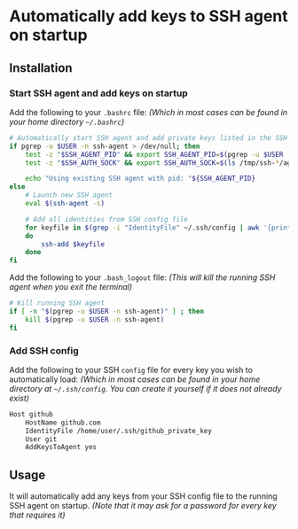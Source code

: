 # Automatically add keys to SSH agent on startup

## Installation

### Start SSH agent and add keys on startup

Add the following to your `.bashrc` file:
*(Which in most cases can be found in your home directory `~/.bashrc`)*

```bash
# Automatically start SSH agent and add private keys listed in the SSH config file
if pgrep -u $USER -n ssh-agent > /dev/null; then
    test -z "$SSH_AGENT_PID" && export SSH_AGENT_PID=$(pgrep -u $USER -n ssh-agent)
    test -z "$SSH_AUTH_SOCK" && export SSH_AUTH_SOCK=$(ls /tmp/ssh-*/agent.$(($SSH_AGENT_PID-1)))

    echo "Using existing SSH agent with pid: "${SSH_AGENT_PID}
else
    # Launch new SSH agent
    eval $(ssh-agent -s)

    # Add all identities from SSH config file
    for keyfile in $(grep -i "IdentityFile" ~/.ssh/config | awk '{print $2}')
    do
        ssh-add $keyfile
    done
fi
```

Add the following to your `.bash_logout` file:
*(This will kill the running SSH agent when you exit the terminal)*

```bash
# Kill running SSH agent
if [ -n "$(pgrep -u $USER -n ssh-agent)" ] ; then
    kill $(pgrep -u $USER -n ssh-agent) 
fi
```

### Add SSH config

Add the following to your SSH `config` file for every key you wish to automatically load:
*(Which in most cases can be found in your home directory at `~/.ssh/config`.
        You can create it yourself if it does not already exist)*

```bash
Host github
    HostName github.com
    IdentityFile /home/user/.ssh/github_private_key
    User git
    AddKeysToAgent yes
```

## Usage

It will automatically add any keys from your SSH config file to the running SSH agent on startup.
*(Note that it may ask for a password for every key that requires it)*
